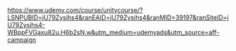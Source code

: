 https://www.udemy.com/course/unitycourse/?LSNPUBID=jU79Zysihs4&ranEAID=jU79Zysihs4&ranMID=39197&ranSiteID=jU79Zysihs4-WBppFVGaxu82u.H6b2sN.w&utm_medium=udemyads&utm_source=aff-campaign
